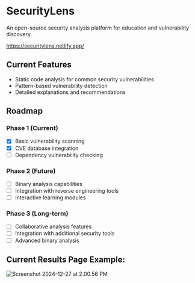 # SecurityLens 
An open-source security analysis platform for education and vulnerability discovery.

https://securitylens.netlify.app/

## Current Features
- Static code analysis for common security vulnerabilities
- Pattern-based vulnerability detection
- Detailed explanations and recommendations

## Roadmap
### Phase 1 (Current)
- [x] Basic vulnerability scanning
- [x] CVE database integration
- [ ] Dependency vulnerability checking

### Phase 2 (Future)
- [ ] Binary analysis capabilities
- [ ] Integration with reverse engineering tools
- [ ] Interactive learning modules

### Phase 3 (Long-term)
- [ ] Collaborative analysis features
- [ ] Integration with additional security tools
- [ ] Advanced binary analysis

## Current Results Page Example: 
![Screenshot 2024-12-27 at 2.00.56 PM](assets/Screenshot%202024-12-27%20at%202.00.56%E2%80%AFPM.png)
